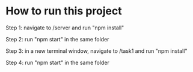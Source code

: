 # How to run this project

Step 1:
navigate to /server and run "npm install"

Step 2:
run "npm start" in the same folder

Step 3:
in a new terminal window, navigate to /task1 and run "npm install"

Step 4:
run "npm start" in the same folder
